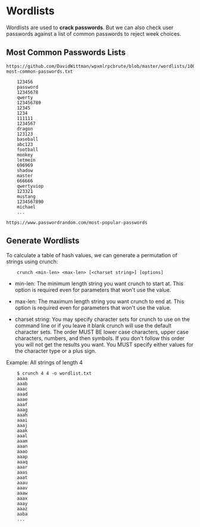 # Wordlists

Wordlists are used to **crack passwords**. But we can also check user passwords
against a list of common passwords to reject week choices.

## Most Common Passwords Lists

    https://github.com/DavidWittman/wpxmlrpcbrute/blob/master/wordlists/1000-most-common-passwords.txt
```   
    123456
    password
    12345678
    qwerty
    123456789
    12345
    1234
    111111
    1234567
    dragon
    123123
    baseball
    abc123
    football
    monkey
    letmein
    696969
    shadow
    master
    666666
    qwertyuiop
    123321
    mustang
    1234567890
    michael
    ...
```
   
    https://www.passwordrandom.com/most-popular-passwords


## Generate Wordlists

To calculate a table of hash values, we can generate a permutation of strings
using crunch:
```
    crunch <min-len> <max-len> [<charset string>] [options]
```
* min-len: The minimum length string you want crunch to start at.
             This option is required even for parameters that won't use the value.

* max-len: The maximum length string you want crunch to end at.
             This option is required even for parameters that won't use the value.

* charset string: You may specify character sets for crunch to use on the command
              line or if you leave it blank crunch will use the default character sets.
              The order MUST BE lower case characters, upper case characters, numbers, and
              then symbols.
              If you don't follow this order you will not get the results you want.
              You MUST specify either values for the character type or a plus sign.

Example: All strings of length 4
```
    $ crunch 4 4 -o wordlist.txt
    aaaa
    aaab
    aaac
    aaad
    aaae
    aaaf
    aaag
    aaah
    aaai
    aaaj
    aaak
    aaal
    aaam
    aaan
    aaao
    aaap
    aaaq
    aaar
    aaas
    aaat
    aaau
    aaav
    aaaw
    aaax
    aaay
    aaaz
    aaba
    ...    
```
